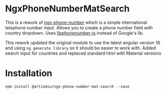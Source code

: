 # NgxPhoneNumberMatSearch

This is a rework of [ngx-phone-number](https://github.com/diokhan/ngx-phone-number) which is a simple international telephone number input. Allows you to create a phone number field with country dropdown.
Uses [libphonenumber-js](https://github.com/catamphetamine/libphonenumber-js) instead of Google's lib.


This rework updated the original module to use the latest angular version 16 and using `ng generate library` so it should be easier to work with. Added search input for countries and replaced standard html with Material versions

# Installation
```
npm install @artiomsu/ngx-phone-number-mat-search --save
```

